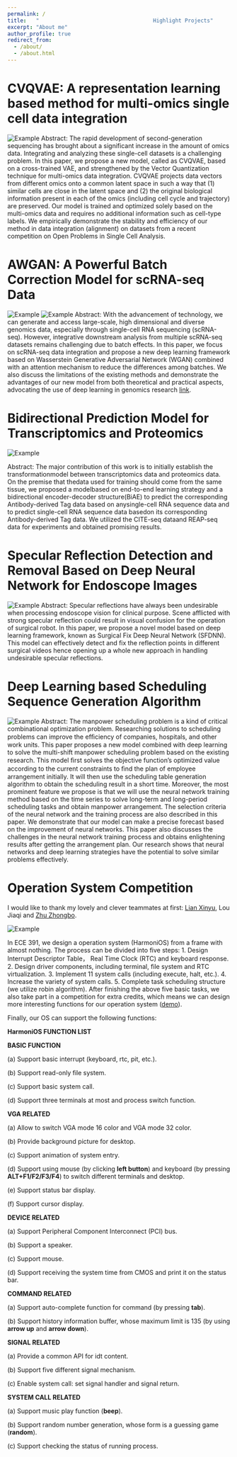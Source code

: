 ```yaml
---
permalink: /
title:   "                                    Highlight Projects"
excerpt: "About me"
author_profile: true
redirect_from: 
  - /about/
  - /about.html
---
```


CVQVAE: A representation learning based method for multi-omics single cell data integration
======
![Example](/images/model_figure_cvqvae.jpg)
Abstract: The rapid development of second-generation sequencing has brought about a
significant increase in the amount of omics data. Integrating and analyzing these
single-cell datasets is a challenging problem. In this paper, we propose a new
model, called as CVQVAE, based on a cross-trained VAE, and strengthened by the
Vector Quantization technique for multi-omics data integration. CVQVAE projects
data vectors from different omics onto a common latent space in such a way that (1)
similar cells are close in the latent space and (2) the original biological information
present in each of the omics (including cell cycle and trajectory) are preserved. Our
model is trained and optimized solely based on the multi-omics data and requires
no additional information such as cell-type labels. We empirically demonstrate the
stability and efficiency of our method in data integration (alignment) on datasets
from a recent competition on Open Problems in Single Cell Analysis.


AWGAN: A Powerful Batch Correction Model for scRNA-seq Data
======
![Example](/images/flowchart00.jpg)
![Example](/images/flowchart01.jpg)
Abstract: With the advancement of technology, we can generate and access large-scale, high dimensional and diverse genomics data, especially through single-cell RNA sequencing (scRNA-seq). However, integrative downstream analysis from multiple scRNA-seq datasets remains challenging due to batch effects. In this paper, we focus on scRNA-seq data integration and propose a new deep learning framework based on Wasserstein Generative Adversarial Network (WGAN) combined with an attention mechanism to reduce the differences among batches. We also discuss the limitations of the existing methods and demonstrate the advantages of our new model from both theoretical and practical aspects, advocating the use of deep learning in genomics research [link](https://respan.readthedocs.io/).

Bidirectional Prediction Model for Transcriptomics and Proteomics
======
![Example](/images/process.jpg)

Abstract: The major contribution of this work is to initially establish the transformationmodel between transcriptomics data and proteomics data. On the premise that thedata used for training should come from the same tissue, we proposed a modelbased on end-to-end learning strategy and a bidirectional encoder-decoder structure(BiAE) to predict the corresponding Antibody-derived Tag data based on anysingle-cell RNA sequence data and to predict single-cell RNA sequence data basedon its corresponding Antibody-derived Tag data. We utilized the CITE-seq dataand REAP-seq data for experiments and obtained promising results.

Specular Reflection Detection and Removal Based on Deep Neural Network for Endoscope Images
======
![Example](/images/flowchart_srtp.png)
Abstract: Specular reflections have always been undesirable when processing endoscope vision for clinical purpose. Scene afflicted with strong specular reflection could result in visual confusion for the operation of surgical robot. In this paper, we propose a novel model based on deep learning framework, known as Surgical Fix Deep Neural Network (SFDNN). This model can effectively detect and fix the reflection points in different surgical videos hence opening up a whole new approach in handling undesirable specular reflections.

Deep Learning based Scheduling Sequence Generation Algorithm
======
![Example](/images/flowchart_didi.png)
Abstract: The manpower scheduling problem is a kind of critical combinational optimization problem. Researching solutions to scheduling problems can improve the efﬁciency of companies, hospitals, and other work units. This paper proposes a new model combined with deep learning to solve the multi-shift manpower scheduling problem based on the existing research. This model ﬁrst solves the objective function’s optimized value according to the current constraints to ﬁnd the plan of employee arrangement initially. It will then use the scheduling table generation algorithm to obtain the scheduling result in a short time. Moreover, the most prominent feature we propose is that we will use the neural network training method based on the time series to solve long-term and long-period scheduling tasks and obtain manpower arrangement. The selection criteria of the neural network and the training process are also described in this paper. We demonstrate that our model can make a precise forecast based on the improvement of neural networks. This paper also discusses the challenges in the neural network training process and obtains enlightening results after getting the arrangement plan. Our research shows that neural networks and deep learning strategies have the potential to solve similar problems effectively.


Operation System Competition
======
I would like to thank my lovely and clever teammates at first: [Lian Xinyu](https://xinyulian.tech), Lou Jiaqi and [Zhu Zhongbo](https://github.com/zzb66666666x).

![Example](/images/desktop.jpg)

In ECE 391, we design a operation system (HarmoniOS) from a frame with almost nothing. The process can be divided into five steps: 1. Design Interrupt Descriptor Table， Real Time Clock (RTC) and keyboard response. 2. Design driver components, including terminal, file system and RTC virtualization. 3. Implement 11 system calls (including execute, halt, etc.). 4. Increase the variety of system calls. 5. Complete task scheduling structure (we utilize robin algorithm). After finishing the above five basic tasks, we also take part in a competition for extra credits, which means we can design more interesting functions for our operation system ([demo](https://xinyulian.tech/project/system-kernel/)). 

Finally, our OS can support the following functions:

**HarmoniOS FUNCTION LIST**

**BASIC FUNCTION**

(a) Support basic interrupt (keyboard, rtc, pit, etc.).

(b) Support read-only file system.

(c) Support basic system call.

(d) Support three terminals at most and process switch function.

**VGA RELATED**

(a) Allow to switch VGA mode 16 color and VGA mode 32 color.

(b) Provide background picture for desktop.

(c) Support animation of system entry.

(d) Support using mouse (by clicking **left button**) and keyboard (by pressing **ALT+F1/F2/F3/F4**) to switch different terminals and desktop.

(e) Support status bar display.

(f) Support cursor display.

**DEVICE RELATED**

(a) Support Peripheral Component Interconnect (PCI) bus.

(b) Support a speaker.

(c) Support mouse.

(d) Support receiving the system time from CMOS and print it on the status bar.

**COMMAND RELATED**

(a) Support auto-complete function for command (by pressing **tab**).

(b) Support history information buffer, whose maximum limit is 135 (by using **arrow up** and **arrow down**).
 
**SIGNAL RELATED**

(a) Provide a common API for idt content.

(b) Support five different signal mechanism.

(c) Enable system call: set signal handler and signal return.

**SYSTEM CALL RELATED**

(a) Support music play function (**beep**).

(b) Support random number generation, whose form is a guessing game (**random**).

(c) Support checking the status of running process.






